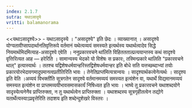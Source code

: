 ```yaml
---
index: 2.1.7
sutra: यथाऽसादृये
vritti: balamanorama
---
```


<<यथाऽसादृश्ये>> - यथाऽसादृस्ये । "असादृश्ये" इति छेदः । व्याख्यानात् । असादृश्ये योग्यतावीप्सापदार्थानतिवृत्तिरूपे वर्तमानं यथेत्यव्ययं समस्यते इत्यर्थस्य यथार्थत्वादेव सिद्धे नियमार्थमिदमित्याह-असादृश्ये एवेति । ननुप्रकारवचने था॑लिति विहिततताल्प्रत्ययान्तस्य कथं सादृश्ये वृत्तिरित्यत आह — हरेरिति । सामान्यस्य भेदको यो विशेषः स प्रकारः, तस्मिन्प्रकारे थालिति "प्रकारवचने थाल्" इत्यास्यार्थः । ततश्च यद्विशेषधर्मवान्हरिस्तद्विशेषधर्मवान्हर इति बोधे सति यत्तच्छब्दाभ्यां तयोः प्रकारयोरभेदावगमादुपमानत्वप्रतीतिरिति भावः । तेनेतिप्राप्त॑मित्यत्रान्वयः । सादृश्यार्थकत्वेनेत्यर्थः । सादृश्य इति वेति ।अव्ययं विभक्ती॑ति सूत्रगतेन सादृश्ये वर्तमानमव्ययं समस्यत इत्यंशेन वा, यथार्थे विद्यमानमव्ययं समस्यत इत्यंशेन वा प्राप्तमव्ययीभावसमासकार्यं निषिध्यत इति भावः । भाष्ये तु प्रकारवचने यथाशब्दयोगे सादृस्येत्यनेनैव प्राप्तिरुक्ता, न तु यथार्थत्वेन प्राप्तिरुक्ता । यथाशब्दस्य सूत्रगृहीतत्वेन तद्योगे यतार्थेत्यस्याऽप्रवृत्तेरिति तदाशय इति शब्देन्दुशेखरे विस्तरः ।